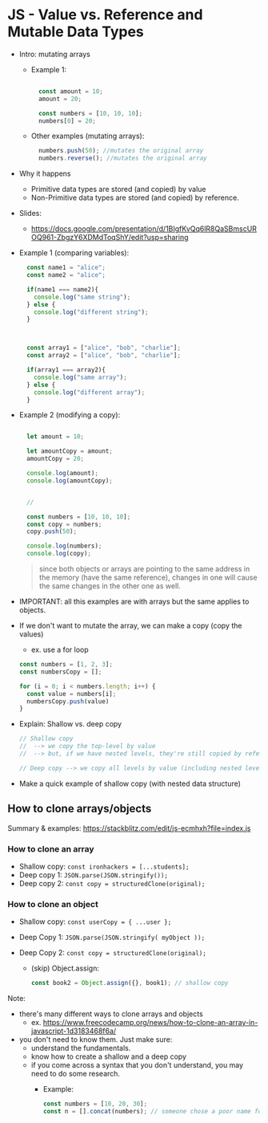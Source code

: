

# JS - Value vs. Reference and Mutable Data Types


<!-- 

Status: ready

-->


- Intro: mutating arrays

  - Example 1:

    ```js

      const amount = 10;
      amount = 20;

      const numbers = [10, 10, 10];
      numbers[0] = 20;

    ``` 


  - Other examples (mutating arrays):

    ```js
      numbers.push(50); //mutates the original array
      numbers.reverse(); //mutates the original array

    ``` 



- Why it happens

  - Primitive data types are stored (and copied) by value
  - Non-Primitive data types are stored (and copied) by reference.


- Slides:
  - https://docs.google.com/presentation/d/1BIgfKvQq6lR8QaSBmscUROQ961-ZbgzY6XDMdToqShY/edit?usp=sharing




- Example 1 (comparing variables):

  ```js
    const name1 = "alice";
    const name2 = "alice";

    if(name1 === name2){
      console.log("same string");
    } else {
      console.log("different string");
    }



    const array1 = ["alice", "bob", "charlie"];
    const array2 = ["alice", "bob", "charlie"];

    if(array1 === array2){
      console.log("same array");
    } else {
      console.log("different array");
    }

  ``` 



- Example 2 (modifying a copy):

  ```js

    let amount = 10;

    let amountCopy = amount;
    amountCopy = 20;

    console.log(amount);
    console.log(amountCopy);


    //

    const numbers = [10, 10, 10];
    const copy = numbers;
    copy.push(50);

    console.log(numbers);
    console.log(copy);

  ``` 


  > since both objects or arrays are pointing to the same address in the memory (have the same reference), changes in one will cause the same changes in the other one as well.



- IMPORTANT: all this examples are with arrays but the same applies to objects.


  
- If we don't want to mutate the array, we can make a copy (copy the values)
  - ex. use a for loop

  <!-- @LT: create a new stackblitz project -->

  ```js
  const numbers = [1, 2, 3];
  const numbersCopy = [];

  for (i = 0; i < numbers.length; i++) {
    const value = numbers[i];
    numbersCopy.push(value)
  }
  ```


- Explain: Shallow vs. deep copy 

  ```js
  // Shallow copy
  //  --> we copy the top-level by value
  //  --> but, if we have nested levels, they're still copied by reference

  // Deep copy --> we copy all levels by value (including nested levels)
  ```

- Make a quick example of shallow copy (with nested data structure)


## How to clone arrays/objects

Summary & examples: https://stackblitz.com/edit/js-ecmhxh?file=index.js

<!-- @todo: create cheatsheet (ex. gist with a table of common ways) -->


### How to clone an array

- Shallow copy: `const ironhackers = [...students];`
- Deep copy 1: `JSON.parse(JSON.stringify());`
- Deep copy 2: `const copy = structuredClone(original);`


### How to clone an object

- Shallow copy: `const userCopy = { ...user };`
- Deep Copy 1: `JSON.parse(JSON.stringify( myObject ));`
- Deep Copy 2: `const copy = structuredClone(original);`


  - (skip) Object.assign:

    ```js
    const book2 = Object.assign({}, book1); // shallow copy
    ```




Note: 
- there's many different ways to clone arrays and objects
  - ex. https://www.freecodecamp.org/news/how-to-clone-an-array-in-javascript-1d3183468f6a/
- you don't need to know them. Just make sure:
  - understand the fundamentals.
  - know how to create a shallow and a deep copy
  - if you come across a syntax that you don't understand, you may need to do some research.
    - Example:

      ```js
      const numbers = [10, 20, 30];
      const n = [].concat(numbers); // someone chose a poor name for the variable, we need to find out what this line does.
      ``` 

